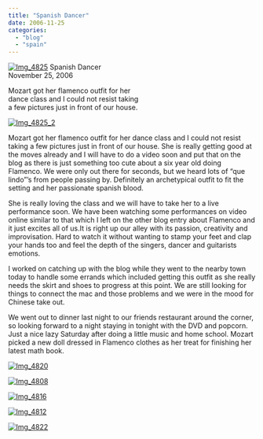```yaml
---
title: "Spanish Dancer"
date: 2006-11-25
categories: 
  - "blog"
  - "spain"
---
```


 [![Img_4825](http://soultravelers3new.local/images/2008/04/22/img_4825.png "Img_4825")](https://pub-ac94b3f306b24c0dba4238943c97f2e1.r2.dev/photos/uncategorized/2008/04/22/img_4825.png) Spanish Dancer  
November 25, 2006

Mozart got her flamenco outfit for her  
dance class and I could not resist taking  
a few pictures just in front of our house.

<!--more-->

[![Img_4825_2](http://soultravelers3new.local/images/2008/04/22/img_4825_2.png "Img_4825_2")](https://pub-ac94b3f306b24c0dba4238943c97f2e1.r2.dev/photos/uncategorized/2008/04/22/img_4825_2.png)

Mozart got her flamenco outfit for her dance class and I could not resist taking a few pictures just in front of our house. She is really getting good at the moves already and I will have to do a video soon and put that on the blog as there is just something too cute about a six year old doing Flamenco. We were only out there for seconds, but we heard lots of “que lindo”’s from people passing by. Definitely an archetypical outfit to fit the setting and her passionate spanish blood.

She is really loving the class and we will have to take her to a live performance soon. We have been watching some performances on video online similar to that which I left on the other blog entry about Flamenco and it just excites all of us.It is right up our alley with its passion, creativity and improvisation. Hard to watch it without wanting to stamp your feet and clap your hands too and feel the depth of the singers, dancer and guitarists emotions.

I worked on catching up with the blog while they went to the nearby town today to handle some errands which included getting this outfit as she really needs the skirt and shoes to progress at this point. We are still looking for things to connect the mac and those problems and we were in the mood for Chinese take out.

We went out to dinner last night to our friends restaurant around the corner, so looking forward to a night staying in tonight with the DVD and popcorn. Just a nice lazy Saturday after doing a little music and home school. Mozart picked a new doll dressed in Flamenco clothes as her treat for finishing her latest math book.

[![Img_4820](http://soultravelers3new.local/images/2008/04/22/img_4820.png "Img_4820")](https://pub-ac94b3f306b24c0dba4238943c97f2e1.r2.dev/photos/uncategorized/2008/04/22/img_4820.png)

[![Img_4808](http://soultravelers3new.local/images/2008/04/22/img_4808.png "Img_4808")](https://pub-ac94b3f306b24c0dba4238943c97f2e1.r2.dev/photos/uncategorized/2008/04/22/img_4808.png)

[![Img_4816](http://soultravelers3new.local/images/2008/04/22/img_4816.png "Img_4816")](https://pub-ac94b3f306b24c0dba4238943c97f2e1.r2.dev/photos/uncategorized/2008/04/22/img_4816.png)

[![Img_4812](http://soultravelers3new.local/images/2008/04/22/img_4812.png "Img_4812")](https://pub-ac94b3f306b24c0dba4238943c97f2e1.r2.dev/photos/uncategorized/2008/04/22/img_4812.png)

[![Img_4822](http://soultravelers3new.local/images/2008/04/22/img_4822.png "Img_4822")](https://pub-ac94b3f306b24c0dba4238943c97f2e1.r2.dev/photos/uncategorized/2008/04/22/img_4822.png)

  
  

[  
](https://pub-ac94b3f306b24c0dba4238943c97f2e1.r2.dev/photos/uncategorized/2008/04/22/img_4808.png)
